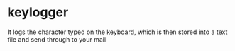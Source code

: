 # keylogger
It logs the character typed on the keyboard, which is then stored into a text file and send through to your mail
